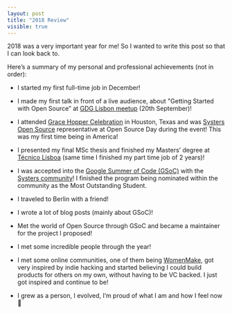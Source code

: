 ```yaml
---
layout: post
title: "2018 Review"
visible: true
---
```


2018 was a very important year for me! So I wanted to write this post so that I can look back to.

Here’s a summary of my personal and professional achievements (not in order):

* I started my first full-time job in December!

* I made my first talk in front of a live audience, about "Getting Started with Open Source” at [GDG Lisbon meetup](https://www.meetup.com/pt-BR/gdglisbon/events/254345727/) (20th September)!

* I attended [Grace Hopper Celebration](https://ghc.anitab.org/) in Houston, Texas and was [Systers Open Source](https://github.com/systers) representative at Open Source Day during the event! This was my first time being in America!

* I presented my final MSc thesis and finished my Masters’ degree at [Técnico Lisboa](https://tecnico.ulisboa.pt) (same time I finished my part time job of 2 years)!

* I was accepted into the [Google Summer of Code (GSoC)](https://summerofcode.withgoogle.com/) with the [Systers community](https://github.com/systers)! I finished the program being nominated within the community as the Most Outstanding Student.

* I traveled to Berlin with a friend!

* I wrote a lot of blog posts (mainly about GSoC)!

* Met the world of Open Source through GSoC and became a maintainer for the project I proposed!

* I met some incredible people through the year!

* I met some online communities, one of them being [WomenMake](http://womenmake.com), got very inspired by indie hacking and started believing I could build products for others on my own, without having to be VC backed. I just got inspired and continue to be!

* I grew as a person, I evolved, I’m proud of what I am and how I feel now 🌱

